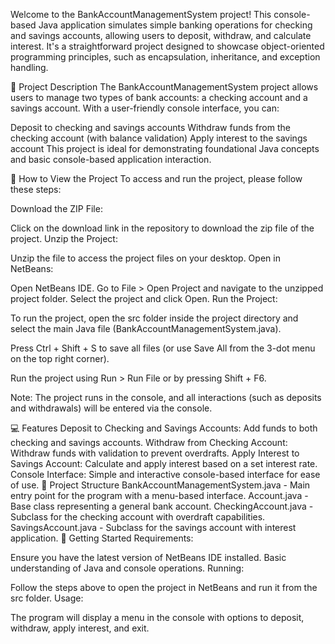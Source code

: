 Welcome to the BankAccountManagementSystem project! This console-based Java application simulates simple banking operations for checking and savings accounts, allowing users to deposit, withdraw, and calculate interest. It's a straightforward project designed to showcase object-oriented programming principles, such as encapsulation, inheritance, and exception handling.

📝 Project Description
The BankAccountManagementSystem project allows users to manage two types of bank accounts: a checking account and a savings account. With a user-friendly console interface, you can:

Deposit to checking and savings accounts
Withdraw funds from the checking account (with balance validation)
Apply interest to the savings account
This project is ideal for demonstrating foundational Java concepts and basic console-based application interaction.

📂 How to View the Project
To access and run the project, please follow these steps:

Download the ZIP File:

Click on the download link in the repository to download the zip file of the project.
Unzip the Project:

Unzip the file to access the project files on your desktop.
Open in NetBeans:

Open NetBeans IDE.
Go to File > Open Project and navigate to the unzipped project folder.
Select the project and click Open.
Run the Project:

To run the project, open the src folder inside the project directory and select the main Java file (BankAccountManagementSystem.java).

Press Ctrl + Shift + S to save all files (or use Save All from the 3-dot menu on the top right corner).

Run the project using Run > Run File or by pressing Shift + F6.

Note: The project runs in the console, and all interactions (such as deposits and withdrawals) will be entered via the console.

💻 Features
Deposit to Checking and Savings Accounts: Add funds to both checking and savings accounts.
Withdraw from Checking Account: Withdraw funds with validation to prevent overdrafts.
Apply Interest to Savings Account: Calculate and apply interest based on a set interest rate.
Console Interface: Simple and interactive console-based interface for ease of use.
📜 Project Structure
BankAccountManagementSystem.java - Main entry point for the program with a menu-based interface.
Account.java - Base class representing a general bank account.
CheckingAccount.java - Subclass for the checking account with overdraft capabilities.
SavingsAccount.java - Subclass for the savings account with interest application.
🚀 Getting Started
Requirements:

Ensure you have the latest version of NetBeans IDE installed.
Basic understanding of Java and console operations.
Running:

Follow the steps above to open the project in NetBeans and run it from the src folder.
Usage:

The program will display a menu in the console with options to deposit, withdraw, apply interest, and exit.
